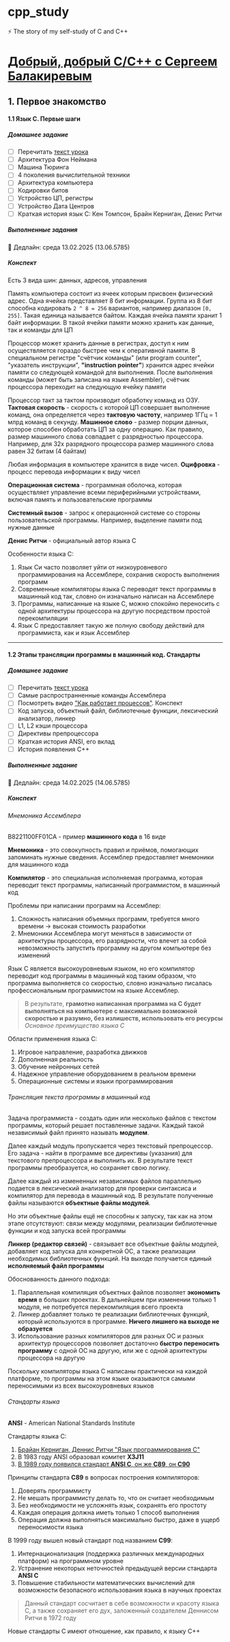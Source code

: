 # cpp_study
⚡ The story of my self-study of C and C++

# [Добрый, добрый C/C++ с Сергеем Балакиревым](https://stepik.org/course/193691)

## 1. Первое знакомство

#### 1.1 Язык С. Первые шаги

##### Домашнее задание

- [ ] Перечитать [текст урока](https://proproprogs.ru/c_base/c_yazyk-si-rozhdenie-legendy)
- [ ] Архитектура Фон Неймана
- [ ] Машина Тюринга
- [ ] 4 поколения вычислительной техники
- [ ] Архитектура компьютера
- [ ] Кодировки битов
- [ ] Устройство ЦП, регистры
- [ ] Устройство Дата Центров
- [ ] Краткая история язык С: Кен Томпсон, Брайн Керниган, Денис Ритчи

##### Выполненные задания

💫 Дедлайн: среда 13.02.2025 (13.06.5785)

##### Конспект

Есть 3 вида шин: данных, адресов, управления

Память компьютера состоит из ячеек которым присвоен физический адрес. Одна ячейка представляет 8 бит информации. Группа из 8 бит способна кодировать `2 ^ 8 = 256` вариантов, например диапазон `[0, 255]`. Такая единица называется байтом. Каждая ячейка памяти хранит 1 байт информации. В такой ячейки памяти можно хранить как данные, так и команды для ЦП

Процессор может хранить данные в регистрах, доступ к ним осуществляется гораздо быстрее чем к оперативной памяти. В специальном регистре "счётчик команды" (или program counter", "указатель инструкции", **"instruction pointer"**) хранится адрес ячейки памяти со следующей командой для выполнения. После выполнения команды (может быть записана на языке Assembler), счётчик процессора переходит на следующую ячейку памяти

Процессор такт за тактом производит обработку команд из ОЗУ. **Тактовая скорость** - скорость с которой ЦП совершает выполнение команд, она определяется через **тактовую частоту**, например 1ГГц = 1 млрд команд в секунду. **Машинное слово** - размер порции данных, которое способен обработать ЦП за одну операцию. Как правило, размер машинного слова совпадает с разрядностью процессора. Например, для 32х разрядного процессора размер машинного слова равен 32 битам (4 байтам)

Любая информация в компьютере хранится в виде чисел. **Оцифровка** - процесс перевода информации к виду чисел

**Операционная система** - программная оболочка, которая осуществляет управление всеми периферийными устройствами, включая память и пользовательские программы

**Системный вызов** - запрос к операционной системе со стороны пользовательской программы. Например, выделение памяти под нужные данные

**Денис Ритчи** - официальный автор языка С

Особенности языка С:
1. Язык Си часто позволяет уйти от низкоуровневого программирования на Ассемблере, сохранив скорость выполнения программ
2. Современные компиляторы языка С переводят текст программы в машинный код так, словно он изначально написан на Ассемблере
3. Программы, написанные на языке С, можно спокойно переносить с одной архитектуры процессора на другую посредством простой перекомпиляции
4. Язык С предоставляет такую же полную свободу действий для программиста, как и язык Ассемблер

-------

#### 1.2 Этапы трансляции программы в машинный код. Стандарты

##### Домашнее задание

- [ ] Перечитать [текст урока]([https://proproprogs.ru/c_base/c_etapy-translyacii-programmy-v-mashinnyy-kod-standarty](https://proproprogs.ru/c_base/c_etapy-translyacii-programmy-v-mashinnyy-kod-standarty))
- [ ] Самые распространненные команды Ассемблера
- [ ] Посмотреть видео ["Как работает процессов"](https://www.youtube.com/watch?v=k9wK2FThEsk). Конспект
- [ ] Код запуска, объектный файл, библиотечные функции, лексический анализатор, линкер
- [ ] L1, L2 кэши процессора
- [ ] Директивы препроцессора
- [ ] Краткая история ANSI, его вклад
- [ ] История появления С++

##### Выполненные задание

💫 Дедлайн: среда 14.02.2025 (14.06.5785)

##### Конспект

###### Мнемоника Ассемблера

B8221100FF01CA - пример **машинного кода** в 16 виде

**Мнемоника** - это совокупность правил и приёмов, помогающих запоминать нужные сведения. Ассемблер предоставляет мнемоники для машинного кода

**Компилятор** - это специальная исполняемая программа, которая переводит текст программы, написанный программистом, в машинный код

Проблемы при написании программ на Ассемблер:
1. Сложность написания объемных программ, требуется много времени -> высокая стоимость разработки
2. Мнемоники Ассемблера могут меняться в зависимости от архитектуры процессора, его разрядности, что влечет за собой невозможность запустить программу на другом компьютере без изменений

Язык С является высокоуровневым языком, но его компилятор переводит код программы в машинный код таким образом, что программа выполняется со скоростью, словно изначально писалась профессиональным программистом на языке Ассемблер.

> В результате, **грамотно написанная программа на С будет выполняться на компьютере с максимально возможной скоростью и разумно, без излишеств, использовать его ресурсы**
> *Основное преимущество языка С*

Области применения языка С:
1. Игровое направление, разработка движков
2. Дополненная реальность
3. Обучение нейронных сетей
4. Надежное управление оборудованием в реальном времени
5. Операционные системы и языки программирования

###### Трансляция текста программы в машинный код

Задача программиста - создать один или несколько файлов с текстом программы, который решает поставленные задачи. Каждый такой независимый файл принято называть **модулем**.

Далее каждый модуль пропускается через текстовый препроцессор. Его задача - найти в программе все директивы (указания) для текстового препроцессора и выполнить их. В результате текст программы преобразуется, но сохраняет свою логику.

Далее каждый из измененных независимых файлов параллельно подается в лексический анализатор для проверки синтаксиса и компилятор для перевода в машинный код. В результате полученные файлы называются **объектные файлы модулей**.

Но эти объектные файлы ещё не способны к запуску, так как на этом этапе отсутствуют: связи между модулями, реализации библиотечные функции и код запуска всей программы

**Линкер (редактор связей)** - связывает все объектные файлы модулей, добавляет код запуска для конкретной ОС, а также реализации необходимых библиотечных функций. На выходе получается единый **исполняемый файл программы**

Обоснованность данного подхода:
1. Параллельная компиляция объектных файлов позволяет **экономить время** в больших проектах. В дальнейшем при изменении только 1 модуля, не потребуется перекомпиляция всего проекта
2. Линкер добавляет только те реализации библиотечных функций, который используются в программе. **Ничего лишнего на выходе не образуется**
3. Использование разных компиляторов для разных ОС и разных архитектур процессоров позволяет достаточно **быстро переносить программу** с одной ОС на другую, или же с одной архитектуры процессора на другую

Поскольку компиляторы языка С написаны практически на каждой платформе, то программы на этом языке оказываются самыми переносимыми из всех высокоуровневых языков

###### Стандарты языка

**ANSI** - American National Standards Institute

Стандарты языка С:
1. [Брайан Керниган, Деннис Ритчи "Язык программирования С"](https://www.r-5.org/files/books/computers/languages/c/kr/Brian_Kernighan_Dennis_Ritchie-The_C_Programming_Language-RU.pdf)
2. В 1983 году ANSI образовал комитет **X3J11**
3. [В 1989 году появился стандарт **ANSI C**, он же **С89**, он **С90**](https://ru.wikipedia.org/wiki/ANSI_C)

Принципы стандарта **С89** в вопросах построения компиляторов:
1. Доверять программисту
2. Не мешать программисту делать то, что он считает необходимым
3. Без необходимости не усложнять язык, сохранять его простоту
4. Каждая операция должна иметь только 1 способ выполнения
5. Операция должна выполняться максимально быстро, даже в ущерб переносимости языка

В 1999 году вышел новый стандарт под названием **С99**:
1. Интернационализация (поддержка различных международных платформ) на программном уровне
2. Устранение некоторых неточностей предыдущей версии стандарта **ANSI C**
3. Повышение стабильности математических вычислений для возможности безопасного использования языка в научных проектах

> Данный стандарт сосчитает в себе возможности и красоту языка С, а также сохраняет его дух, заложенный создателем Деннисом Ритчи в 1972 году

Новые стандарты С имеют отношение, как правило, к языку С++